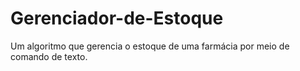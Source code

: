 # Gerenciador-de-Estoque
Um algoritmo que gerencia o estoque de uma farmácia por meio de comando de texto.
